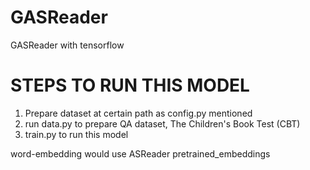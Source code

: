 # GASReader
GASReader with tensorflow


# STEPS TO RUN THIS MODEL
1. Prepare dataset at certain path as config.py mentioned
2. run data.py to prepare QA dataset, The Children's Book Test (CBT)
3. train.py to run this model

word-embedding would use ASReader pretrained_embeddings
